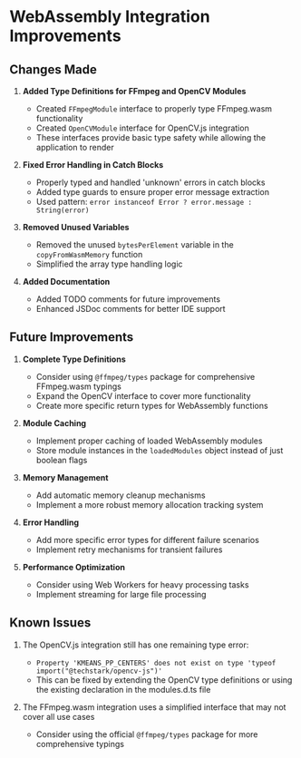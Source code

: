 # WebAssembly Integration Improvements

## Changes Made

1. **Added Type Definitions for FFmpeg and OpenCV Modules**
   - Created `FFmpegModule` interface to properly type FFmpeg.wasm functionality
   - Created `OpenCVModule` interface for OpenCV.js integration
   - These interfaces provide basic type safety while allowing the application to render

2. **Fixed Error Handling in Catch Blocks**
   - Properly typed and handled 'unknown' errors in catch blocks
   - Added type guards to ensure proper error message extraction
   - Used pattern: `error instanceof Error ? error.message : String(error)`

3. **Removed Unused Variables**
   - Removed the unused `bytesPerElement` variable in the `copyFromWasmMemory` function
   - Simplified the array type handling logic

4. **Added Documentation**
   - Added TODO comments for future improvements
   - Enhanced JSDoc comments for better IDE support

## Future Improvements

1. **Complete Type Definitions**
   - Consider using `@ffmpeg/types` package for comprehensive FFmpeg.wasm typings
   - Expand the OpenCV interface to cover more functionality
   - Create more specific return types for WebAssembly functions

2. **Module Caching**
   - Implement proper caching of loaded WebAssembly modules
   - Store module instances in the `loadedModules` object instead of just boolean flags

3. **Memory Management**
   - Add automatic memory cleanup mechanisms
   - Implement a more robust memory allocation tracking system

4. **Error Handling**
   - Add more specific error types for different failure scenarios
   - Implement retry mechanisms for transient failures

5. **Performance Optimization**
   - Consider using Web Workers for heavy processing tasks
   - Implement streaming for large file processing

## Known Issues

1. The OpenCV.js integration still has one remaining type error:
   - `Property 'KMEANS_PP_CENTERS' does not exist on type 'typeof import("@techstark/opencv-js")'`
   - This can be fixed by extending the OpenCV type definitions or using the existing declaration in the modules.d.ts file

2. The FFmpeg.wasm integration uses a simplified interface that may not cover all use cases
   - Consider using the official `@ffmpeg/types` package for more comprehensive typings
